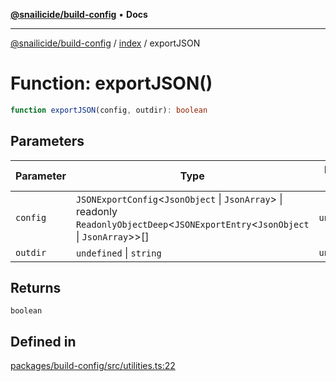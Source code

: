 [**@snailicide/build-config**](../../README.md) • **Docs**

---

[@snailicide/build-config](../../README.md) / [index](../README.md) / exportJSON

# Function: exportJSON()

```ts
function exportJSON(config, outdir): boolean
```

## Parameters

| Parameter | Type | Default value |
| --- | --- | --- |
| `config` | `JSONExportConfig`\<`JsonObject` \| `JsonArray`\> \| readonly `ReadonlyObjectDeep`\<`JSONExportEntry`\<`JsonObject` \| `JsonArray`\>\>[] | `undefined` |
| `outdir` | `undefined` \| `string` | `undefined` |

## Returns

`boolean`

## Defined in

[packages/build-config/src/utilities.ts:22](https://github.com/gbtunney/snailicide-monorepo/blob/master/packages/build-config/src/utilities.ts#L22)

